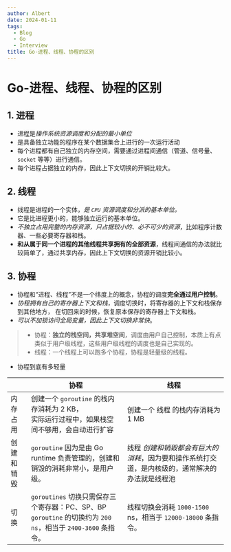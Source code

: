 ```yaml
---
author: Albert
date: 2024-01-11
tags:
  - Blog
  - Go
  - Interview
title: Go-进程、线程、协程的区别
---
```


# Go-进程、线程、协程的区别

## 1. 进程

- 进程是*操作系统资源调度和分配的最小单位*
- 是具备独立功能的程序在某个数据集合上进行的一次运行活动
- 每个进程都有自己独立的内存空间，需要通过进程间通信（管道、信号量、`socket` 等等）进行通信。
- 每个进程占据独立的内存，因此上下文切换的开销比较大。

## 2. 线程

- 线程是进程的一个实体，_是 `CPU` 资源调度和分派的基本单位。_
- 它是比进程更小的，能够独立运行的基本单位。
- _不独立占用完整的内存资源，只占据较小的、必不可少的资源_，比如程序计数器、一些必要寄存器和栈。
- **和从属于同一个进程的其他线程共享拥有的全部资源**，线程间通信的办法就比较简单了，通过共享内存，因此上下文切换的资源开销比较小。

## 3. 协程

- 协程和“进程、线程”不是一个纬度上的概念，协程的调度**完全通过用户控制**。
- _协程拥有自己的寄存器上下文和栈_，调度切换时，将寄存器的上下文和栈保存到其他地方， 在切回来的时候，恢复原本保存的寄存器上下文和栈。
- _可以不加锁访问全局变量，因此上下文切换非常快_。

> - 协程：**独立的栈空间，共享堆空间**，调度由用户自己控制，本质上有点类似于用户级线程，这些用户级线程的调度也是自己实现的。
> - 线程：一个线程上可以跑多个协程，协程是轻量级的线程。

- 协程到底有多轻量

|            | 协程                                                                                                            | 线程                                                                                            |
| ---------- | --------------------------------------------------------------------------------------------------------------- | ----------------------------------------------------------------------------------------------- |
| 内存占用   | 创建一个 `goroutine` 的栈内存消耗为 2 KB，<br>实际运行过程中，如果栈空间不够用，会自动进行扩容                  | 创建一个 线程 的栈内存消耗为 1 MB                                                               |
| 创建和销毀 | `goroutine` 因为是由 Go runtime 负责管理的，创建和销毁的消耗非常小，是用户级。                                  | 线程 _创建和销毀都会有巨大的消耗_，因为要和操作系统打交道，是内核级的，通常解决的办法就是线程池 |
| 切换       | `goroutines` 切换只需保存三个寄存器：PC、SP、BP<br>`goroutine` 的切换约为 `200 ns`，相当于 `2400-3600` 条指令。 | 线程切换会消耗 `1000-1500` ns，相当于 `12000-18000` 条指令。                                    |
